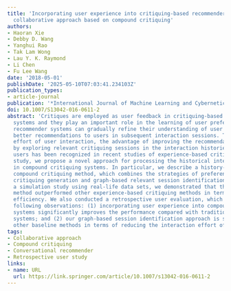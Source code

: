 ```yaml
---
title: 'Incorporating user experience into critiquing-based recommender systems: a
  collaborative approach based on compound critiquing'
authors:
- Haoran Xie
- Debby D. Wang
- Yanghui Rao
- Tak Lam Wong
- Lau Y. K. Raymond
- Li Chen
- Fu Lee Wang
date: '2018-05-01'
publishDate: '2025-05-10T07:03:41.234103Z'
publication_types:
- article-journal
publication: '*International Journal of Machine Learning and Cybernetics*'
doi: 10.1007/S13042-016-0611-2
abstract: 'Critiques are employed as user feedback in critiquing-based recommender
  systems and they play an important role in the learning of user preferences, where
  recommender systems can gradually refine their understanding of user needs and provide
  better recommendations to users in subsequent interaction sessions. To reduce the
  effort of user interaction, the advantage of improving the recommendation efficiency
  by exploring relevant critiquing sessions in the interaction histories of other
  users has been recognized in recent studies of experience-based critiquing. In this
  study, we propose a novel approach for processing the historical interaction data
  in compound critiquing systems. In particular, we describe a history-aware collaborative
  compound critiquing method, which combines the strategies of preference-based compound
  critiquing generation and graph-based relevant session identification. Based on
  a simulation study using real-life data sets, we demonstrated that the proposed
  method outperformed other experience-based critiquing methods in terms of the recommendation
  efficiency. We also conducted a retrospective user evaluation, which confirmed the
  following observations: (1) incorporating user experience into compound critiquing
  systems significantly improves the performance compared with traditional unit critiquing
  systems; and (2) our graph-based session identification approach is superior to
  other baseline methods in terms of reducing the interaction effort of users.'
tags:
- Collaborative approach
- Compound critiquing
- Conversational recommender
- Retrospective user study
links:
- name: URL
  url: https://link.springer.com/article/10.1007/s13042-016-0611-2
---
```


